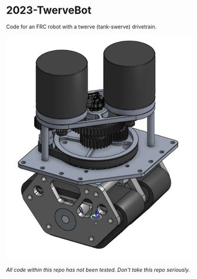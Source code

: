 # 2023-TwerveBot
Code for an FRC robot with a twerve (tank-swerve) drivetrain.

![A sample model of a twerve module.](twerve-module.png)

*All code within this repo has not been tested. Don't take this repo seriously.*